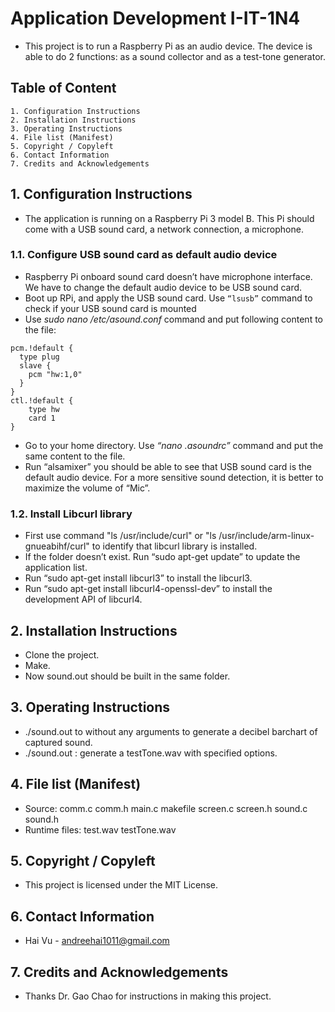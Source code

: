 Application Development I-IT-1N4
================================
* This project is to run a Raspberry Pi as an audio device. The device is able to do 2 functions: as a sound collector and as a test-tone generator.

## Table of Content
    1. Configuration Instructions
    2. Installation Instructions
    3. Operating Instructions
    4. File list (Manifest)
    5. Copyright / Copyleft
    6. Contact Information
    7. Credits and Acknowledgements

## 1. Configuration Instructions

* The application is running on a Raspberry Pi 3 model B. This Pi should come with a USB sound card, a network connection, a microphone.

### 1.1. Configure USB sound card as default audio device

* Raspberry Pi onboard sound card doesn’t have microphone interface. We have to change the default audio device to be USB sound card.
* Boot up RPi, and apply the USB sound card. Use `“lsusb”` command to check if your USB sound card is mounted
* Use *sudo nano /etc/asound.conf* command and put following content to the file:
```
pcm.!default {
  type plug
  slave {
    pcm "hw:1,0"
  }
}
ctl.!default {
    type hw
    card 1
}
```
* Go to your home directory. Use _“nano .asoundrc”_ command and put the same content to the file.
* Run “alsamixer” you should be able to see that USB sound card is the default audio device. For a more sensitive sound detection, it is better to maximize the volume of “Mic”.

### 1.2. Install Libcurl library

* First use command "ls /usr/include/curl" or "ls /usr/include/arm-linux-gnueabihf/curl" to identify that libcurl library is installed.
* If the folder doesn’t exist. Run “sudo apt-get update” to update the application list.
* Run “sudo apt-get install libcurl3” to install the libcurl3.
* Run “sudo apt-get install libcurl4-openssl-dev” to install the development API of libcurl4.

## 2. Installation Instructions

* Clone the project.
* Make.
* Now sound.out should be built in the same folder.

## 3. Operating Instructions

* ./sound.out to without any arguments to generate a decibel barchart of captured sound.
* ./sound.out <sound frequecy>: generate a testTone.wav with specified options.

## 4. File list (Manifest)

* Source: comm.c comm.h main.c makefile screen.c screen.h sound.c sound.h
* Runtime files: test.wav testTone.wav

## 5. Copyright / Copyleft

* This project is licensed under the MIT License.

## 6. Contact Information

* Hai Vu - andreehai1011@gmail.com

## 7. Credits and Acknowledgements

* Thanks Dr. Gao Chao for instructions in making this project.
